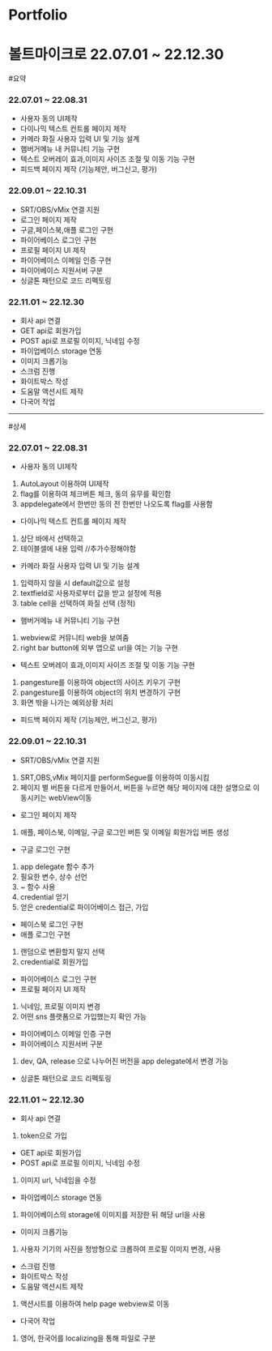 # Portfolio

# 볼트마이크로 22.07.01 ~ 22.12.30

#요약
### 22.07.01 ~ 22.08.31

- 사용자 동의 UI제작
- 다이나믹 텍스트 컨트롤 페이지 제작
- 카메라 화질 사용자 입력 UI 및 기능 설계
- 햄버거메뉴 내 커뮤니티 기능 구현
- 텍스트 오버레이 효과,이미지 사이즈 조절 및 이동 기능 구현
- 피드백 페이지 제작 (기능제안, 버그신고, 평가)

### 22.09.01 ~ 22.10.31

- SRT/OBS/vMix 연결 지원
- 로그인 페이지 제작
- 구글,페이스북,애플 로그인 구현
- 파이어베이스 로그인 구현
- 프로필 페이지 UI 제작
- 파이어베이스 이메일 인증 구현
- 파이어베이스 지원서버 구분
- 싱글톤 패턴으로 코드 리펙토링

### 22.11.01 ~ 22.12.30

- 회사 api 연결
- GET api로 회원가입
- POST api로 프로필 이미지, 닉네임 수정
- 파이업베이스 storage 연동
- 이미지 크롭기능
- 스크럼 진행
- 화이트박스 작성
- 도움말 액션시트 제작
- 다국어 작업

------------------------------------------------
#상세
### 22.07.01 ~ 22.08.31

- 사용자 동의 UI제작
1. AutoLayout 이용하여 UI제작
2. flag를 이용하여 체크버튼 체크, 동의 유무를 확인함
3. appdelegate에서 한번만 동의 전 한번만 나오도록 flag를 사용함

- 다이나믹 텍스트 컨트롤 페이지 제작
1. 상단 바에서 선택하고
2. 테이블셀에 내용 입력 //추가수정해야함

- 카메라 화질 사용자 입력 UI 및 기능 설계
1. 입력하지 않을 시 default값으로 설정
2. textfield로 사용자로부터 값을 받고 설정에 적용
3. table cell을 선택하여 화질 선택 (정적)

- 햄버거메뉴 내 커뮤니티 기능 구현
1. webview로 커뮤니티 web을 보여줌
2. right bar button에 외부 앱으로 url을 여는 기능 구현

- 텍스트 오버레이 효과,이미지 사이즈 조절 및 이동 기능 구현
1. pangesture를 이용하여 object의 사이즈 키우기 구현
2. pangesture를 이용하여 object의 위치 변경하기 구현
3. 화면 밖을 나가는 예외상황 처리

- 피드백 페이지 제작 (기능제안, 버그신고, 평가)

### 22.09.01 ~ 22.10.31

- SRT/OBS/vMix 연결 지원
1. SRT,OBS,vMix 페이지를 performSegue를 이용하여 이동시킴
2. 페이지 별 버튼을 다르게 만들어서, 버튼을 누르면 해당 페이지에 대한 설명으로 이동시키는 webView이동

- 로그인 페이지 제작
1. 애플, 페이스북, 이메일, 구글 로그인 버튼 및 이메일 회원가입 버튼 생성

- 구글 로그인 구현
1. app delegate 함수 추가
2. 필요한 변수, 상수 선언
3. ~ 함수 사용
4. credential 얻기
5. 얻은 credential로 파이어베이스 접근, 가입

- 페이스북 로그인 구현
- 애플 로그인 구현
1. 랜덤으로 변환할지 말지 선택
2. credential로 회원가입

- 파이어베이스 로그인 구현
- 프로필 페이지 UI 제작
1. 닉네임, 프로필 이미지 변경
2. 어떤 sns 플랫폼으로 가입했는지 확인 가능

- 파이어베이스 이메일 인증 구현
- 파이어베이스 지원서버 구분
1. dev, QA, release 으로 나누어진 버전을 app delegate에서 변경 가능
- 싱글톤 패턴으로 코드 리펙토링

### 22.11.01 ~ 22.12.30

- 회사 api 연결
1. token으로 가입

- GET api로 회원가입
- POST api로 프로필 이미지, 닉네임 수정
1. 이미지 url, 닉네임을 수정

- 파이업베이스 storage 연동
1. 파이어베이스의 storage에 이미지를 저장한 뒤 해당 url을 사용
- 이미지 크롭기능
1. 사용자 기기의 사진을 정방형으로 크롭하여 프로필 이미지 변경, 사용
- 스크럼 진행
- 화이트박스 작성
- 도움말 액션시트 제작
1. 액션시트를 이용하여 help page webview로 이동
- 다국어 작업 
1. 영어, 한국어를 localizing을 통해 파일로 구분
